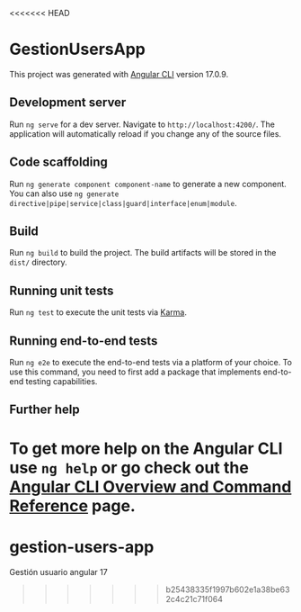 <<<<<<< HEAD
# GestionUsersApp

This project was generated with [Angular CLI](https://github.com/angular/angular-cli) version 17.0.9.

## Development server

Run `ng serve` for a dev server. Navigate to `http://localhost:4200/`. The application will automatically reload if you change any of the source files.

## Code scaffolding

Run `ng generate component component-name` to generate a new component. You can also use `ng generate directive|pipe|service|class|guard|interface|enum|module`.

## Build

Run `ng build` to build the project. The build artifacts will be stored in the `dist/` directory.

## Running unit tests

Run `ng test` to execute the unit tests via [Karma](https://karma-runner.github.io).

## Running end-to-end tests

Run `ng e2e` to execute the end-to-end tests via a platform of your choice. To use this command, you need to first add a package that implements end-to-end testing capabilities.

## Further help

To get more help on the Angular CLI use `ng help` or go check out the [Angular CLI Overview and Command Reference](https://angular.io/cli) page.
=======
# gestion-users-app
Gestión usuario angular 17
>>>>>>> b25438335f1997b602e1a38be632c4c21c71f064
